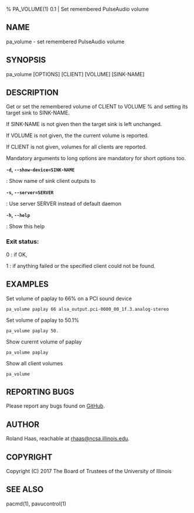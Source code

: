 % PA_VOLUME(1) 0.1 | Set remembered PulseAudio volume

## NAME
pa_volume - set remembered PulseAudio volume

## SYNOPSIS
pa_volume [OPTIONS] [CLIENT] [VOLUME] [SINK-NAME]

## DESCRIPTION
Get or set the remembered volume of CLIENT to VOLUME % and setting its target
sink to SINK-NAME.

If SINK-NAME is not given then the target sink is left unchanged.

If VOLUME is not given, the the current volume is reported.

If CLIENT is not given, volumes for all clients are reported.

Mandatory arguments to long options are mandatory for short options too.

**`-d`, `--show-device=SINK-NAME`**

: Show name of sink client outputs to

**`-s`, `--server=SERVER`**

: Use server SERVER instead of default daemon

**`-h`, `--help`**

: Show this help

### Exit status:
0
: if OK,

1
: if anything failed or the specified client could not be found.

## EXAMPLES
Set volume of paplay to 66% on a PCI sound device

    pa_volume paplay 66 alsa_output.pci-0000_00_1f.3.analog-stereo

Set volume of paplay to 50.1%

    pa_volume paplay 50.

Show curernt volume of paplay

    pa_volume paplay

Show all client volumes
    
    pa_volume

## REPORTING BUGS
Please report any bugs found on
[GitHub](https://github.com/rhaas80/pa_volume).

## AUTHOR
Roland Haas, reachable at rhaas@ncsa.illinois.edu.

## COPYRIGHT
Copyright (C) 2017 The Board of Trustees of the University of Illinois

## SEE ALSO

pacmd(1), pavucontrol(1)
